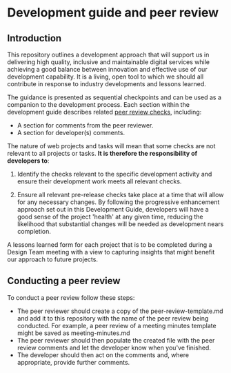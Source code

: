 # Development guide and peer review

## Introduction

This repository outlines a development approach that will support us in delivering high quality, inclusive and maintainable digital services while achieving a good balance between innovation and effective use of our development capability. It is a living, open tool to which we should all contribute in response to industry developments and lessons learned.

The guidance is presented as sequential checkpoints and can be used as a companion to the development process. Each section within the development guide describes related [peer review checks](/peer-review-template.md), including:

 * A section for comments from the peer reviewer. 
 * A section for developer(s) comments.

The nature of web projects and tasks will mean that some checks are not relevant to all projects or tasks. **It is therefore the responsibility of developers to**: 

1. Identify the checks relevant to the specific development activity and ensure their development work meets all relevant checks. 

2. Ensure all relevant pre-release checks take place at a time that will allow for any necessary changes. By following the progressive enhancement approach set out in this Development Guide, developers will have a good sense of the project 'health' at any given time, reducing the likelihood that substantial changes will be needed as development nears completion.

A lessons learned form for each project that is to be completed during a Design Team meeting with a view to capturing insights that might benefit our approach to future projects.

## Conducting a peer review

To conduct a peer review follow these steps: 

* The peer reviewer should create a copy of the peer-review-template.md and add it to this repository with the name of the peer review being conducted. For example, a peer review of a meeting minutes template might be saved as meeting-minutes.md
* The peer reviewer should then populate the created file with the peer review comments and let the developer know when you've finished.
* The developer should then act on the comments and, where appropriate, provide further comments. 

